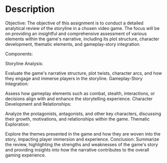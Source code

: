 <h1>Description</h1>

Objective:
The objective of this assignment is to conduct a detailed analytical review of the storyline in a chosen video game. The focus will be on providing an insightful and comprehensive assessment of various elements within the game's narrative, including its plot structure, character development, thematic elements, and gameplay-story integration.

Components:

Storyline Analysis:

Evaluate the game's narrative structure, plot twists, character arcs, and how they engage and immerse players in the storyline.
Gameplay-Story Integration:

Assess how gameplay elements such as combat, stealth, interactions, or decisions align with and enhance the storytelling experience.
Character Development and Relationships:

Analyze the protagonists, antagonists, and other key characters, discussing their growth, motivations, and relationships within the game.
Thematic Exploration:

Explore the themes presented in the game and how they are woven into the story, impacting player immersion and experience.
Conclusion:
Summarize the review, highlighting the strengths and weaknesses of the game's story and providing insights into how the narrative contributes to the overall gaming experience.
